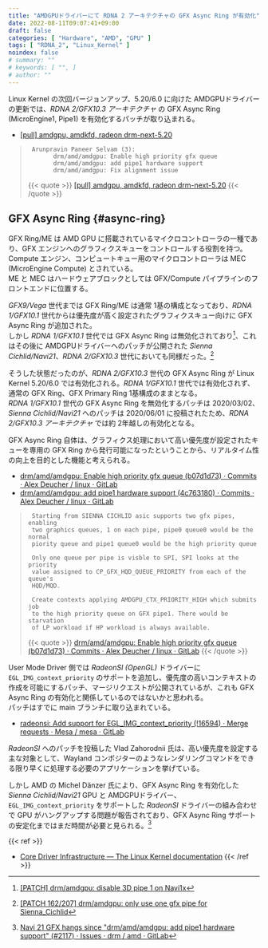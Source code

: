 ```yaml
---
title: "AMDGPUドライバーにて RDNA 2 アーキテクチャの GFX Async Ring が有効化"
date: 2022-08-11T09:07:41+09:00
draft: false
categories: [ "Hardware", "AMD", "GPU" ]
tags: [ "RDNA_2", "Linux_Kernel" ]
noindex: false
# summary: ""
# keywords: [ "", ]
# author: ""
---
```


Linux Kernel の次回バージョンアップ、5.20/6.0 に向けた AMDGPUドライバーの更新では、*RDNA 2/GFX10.3 アーキテクチャ* の GFX Async Ring (MicroEngine1, Pipe1) を有効化するパッチが取り込まれる。  

 * [[pull] amdgpu, amdkfd, radeon drm-next-5.20](https://lists.freedesktop.org/archives/amd-gfx/2022-July/081068.html)

 > 		Arunpravin Paneer Selvam (3):
 > 		      drm/amd/amdgpu: Enable high priority gfx queue
 > 		      drm/amd/amdgpu: add pipe1 hardware support
 > 		      drm/amd/amdgpu: Fix alignment issue
 >
 > {{< quote >}} [[pull] amdgpu, amdkfd, radeon drm-next-5.20](https://lists.freedesktop.org/archives/amd-gfx/2022-July/081068.html) {{< /quote >}}

## GFX Async Ring {#async-ring}
GFX Ring/ME は AMD GPU に搭載されているマイクロコントローラの一種であり、GFX エンジンへのグラフィクスキューをコントロールする役割を持つ。  
Compute エンジン、コンピュートキュー用のマイクロコントローラは MEC (MicroEngine Compute) とされている。  
ME と MEC はハードウェアブロックとしては GFX/Compute パイプラインのフロントエンドに位置する。  

*GFX9/Vega* 世代までは GFX Ring/ME は通常 1基の構成となっており、*RDNA 1/GFX10.1* 世代からは優先度が高く設定されたグラフィクスキュー向けに GFX Async Ring が追加された。  
しかし *RDNA 1/GFX10.1* 世代では GFX Async Ring は無効化されており[^navi1x-pipe1]、これはその後に AMDGPUドライバーへのパッチが公開された *Sienna Cichlid/Navi21*、*RDNA 2/GFX10.3* 世代においても同様だった。[^rdna_2-pipe1]  

そうした状態だったのが、*RDNA 2/GFX10.3* 世代の GFX Async Ring が Linux Kernel 5.20/6.0 では有効化される。*RDNA 1/GFX10.1* 世代では有効化されず、通常の GFX Ring、GFX Primary Ring 1基構成のままとなる。  
*RDNA 1/GFX10.1* 世代の GFX Async Ring を無効化するパッチは 2020/03/02、*Sienna Cichlid/Navi21* へのパッチは 2020/06/01 に投稿されたため、*RDNA 2/GFX10.3 アーキテクチャ* では約 2年越しの有効化となる。  

GFX Async Ring 自体は、グラフィクス処理において高い優先度が設定されたキューを専用の GFX Ring から発行可能になったということから、リアルタイム性の向上を目的とした機能と考えられる。  

 * [drm/amd/amdgpu: Enable high priority gfx queue (b07d1d73) · Commits · Alex Deucher / linux · GitLab](https://gitlab.freedesktop.org/agd5f/linux/-/commit/b07d1d73b09ef40e91ace51a2e167391676a8175)
 * [drm/amd/amdgpu: add pipe1 hardware support (4c763180) · Commits · Alex Deucher / linux · GitLab](https://gitlab.freedesktop.org/agd5f/linux/-/commit/4c7631800e6bf0eced08dd7b4f793fcd972f597d)

 > 		Starting from SIENNA CICHLID asic supports two gfx pipes, enabling
 > 		two graphics queues, 1 on each pipe, pipe0 queue0 would be the normal
 > 		piority queue and pipe1 queue0 would be the high priority queue
 > 		
 > 		Only one queue per pipe is visble to SPI, SPI looks at the priority
 > 		value assigned to CP_GFX_HQD_QUEUE_PRIORITY from each of the queue's
 > 		HQD/MQD.
 > 		
 > 		Create contexts applying AMDGPU_CTX_PRIORITY_HIGH which submits job
 > 		to the high priority queue on GFX pipe1. There would be starvation
 > 		of LP workload if HP workload is always available.
 >
 > {{< quote >}} [drm/amd/amdgpu: Enable high priority gfx queue (b07d1d73) · Commits · Alex Deucher / linux · GitLab](https://gitlab.freedesktop.org/agd5f/linux/-/commit/b07d1d73b09ef40e91ace51a2e167391676a8175) {{< /quote >}}

User Mode Driver 側では *RadeonSI (OpenGL)* ドライバーに `EGL_IMG_context_priority` のサポートを追加し、優先度の高いコンテキストの作成を可能にするパッチ、マージリクエストが公開されているが、これも GFX Async Ring の有効化と関係しているのではないかと思われる。  
パッチはすでに main ブランチに取り込まれている。  

 * [radeonsi: Add support for EGL_IMG_context_priority (!16594) · Merge requests · Mesa / mesa · GitLab](https://gitlab.freedesktop.org/mesa/mesa/-/merge_requests/16594)

*RadeonSI* へのパッチを投稿した Vlad Zahorodnii 氏は、高い優先度を設定する主な対象として、Wayland コンポジターのようなレンダリングコマンドをできる限り早くに処理する必要のアプリケーションを挙げている。  

[^rdna_2-pipe1]: [[PATCH 162/207] drm/amdgpu: only use one gfx pipe for Sienna_Cichlid](https://lists.freedesktop.org/archives/amd-gfx/2020-June/050126.html)
[^navi1x-pipe1]: [[PATCH] drm/amdgpu: disable 3D pipe 1 on Navi1x](https://lists.freedesktop.org/archives/amd-gfx/2020-March/046692.html)

しかし AMD の Michel Dänzer 氏により、GFX Async Ring を有効化した *Sienna Cichlid/Navi21* GPU と AMDGPUドライバー、`EGL_IMG_context_priority` をサポートした *RadeonSI* ドライバーの組み合わせで GPU がハングアップする問題が報告されており、GFX Async Ring サポートの安定化まではまだ時間が必要と見られる。[^navi21-hang]  

[^navi21-hang]: [Navi 21 GFX hangs since "drm/amd/amdgpu: add pipe1 hardware support" (#2117) · Issues · drm / amd · GitLab](https://gitlab.freedesktop.org/drm/amd/-/issues/2117)

{{< ref >}}
 * [Core Driver Infrastructure — The Linux Kernel documentation](https://www.kernel.org/doc/html/latest/gpu/amdgpu/driver-core.html#graphics-and-compute-microcontrollers)
{{< /ref >}}
